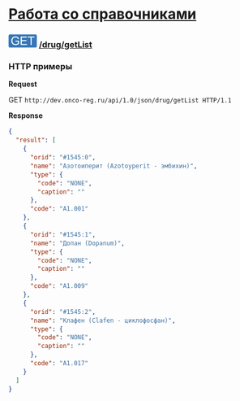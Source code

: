 [Работа со справочниками](../../../index.md)
=========================================

### ![GET](../../../../../img/get.png) [/drug/getList](../index.md)

### HTTP примеры

**Request**

GET `http://dev.onco-reg.ru/api/1.0/json/drug/getList HTTP/1.1`

**Response**
```json
{
  "result": [
    {
      "orid": "#1545:0",
      "name": "Азотоиперит (Azotoyperit - эмбихин)",
      "type": {
        "code": "NONE",
        "caption": ""
      },
      "code": "А1.001"
    },
    {
      "orid": "#1545:1",
      "name": "Допан (Dopanum)",
      "type": {
        "code": "NONE",
        "caption": ""
      },
      "code": "А1.009"
    },
    {
      "orid": "#1545:2",
      "name": "Клафен (Clafen - циклофосфан)",
      "type": {
        "code": "NONE",
        "caption": ""
      },
      "code": "А1.017"
    }
  ]
}
```
